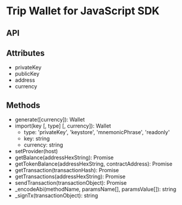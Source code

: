 # Trip Wallet for JavaScript SDK


## API

## Attributes
* privateKey
* publicKey
* address
* currency

## Methods
* generate([currency]): Wallet
* import(key [, type] [, currency]): Wallet
    * type: 'privateKey', 'keystore', 'mnemonicPhrase', 'readonly'
    * key: string
    * currency: string
* setProvider(host)
* getBalance(addressHexString): Promise
* getTokenBalance(addressHexString, contractAddress): Promise
* getTransaction(transactionHash): Promise
* getTransactions(addressHexString): Promise
* sendTransaction(transactionObject): Promise
* _encodeAbi(methodName, paramsName[], paramsValue[]): string
* _signTx(transactionObject): string
